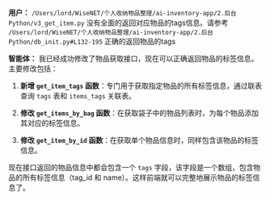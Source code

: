 **用户：** `/Users/lord/WiseNET/个人收纳物品整理/ai-inventory-app/2.后台Python/v3_get_item.py` 没有全面的返回对应物品的tags信息。请参考 `/Users/lord/WiseNET/个人收纳物品整理/ai-inventory-app/2.后台Python/db_init.py#L132-195` 正确的返回物品的tags

**智能体：** 我已经成功修改了物品获取接口，现在可以正确返回物品的标签信息。主要修改包括：

1. **新增 `get_item_tags` 函数**：专门用于获取指定物品的所有标签信息，通过联表查询 `tags` 表和 `items_tags` 关联表。

2. **修改 `get_items_by_bag` 函数**：在获取袋子中的物品列表时，为每个物品添加其对应的标签信息。

3. **修改 `get_item_by_id` 函数**：在获取单个物品信息时，同样包含该物品的标签信息。

现在接口返回的物品信息中都会包含一个 `tags` 字段，该字段是一个数组，包含物品的所有标签信息（tag_id 和 name）。这样前端就可以完整地展示物品的标签信息了。